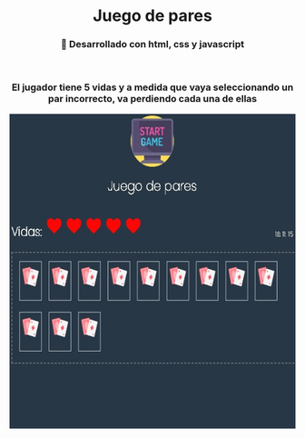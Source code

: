 <div id="header" align="center">
    <h1 align="center">Juego de pares</h1>
</div>

<div align="center">
    <h3> 🔨 Desarrollado con html, css y javascript</h3>
<div>
<br>
<div align="center">
<h3> El jugador tiene 5 vidas y a medida que vaya seleccionando un par incorrecto, va perdiendo cada una de ellas</h3>
   <img src="img/juego-par.jpg" width="597" height="554">
</div>
